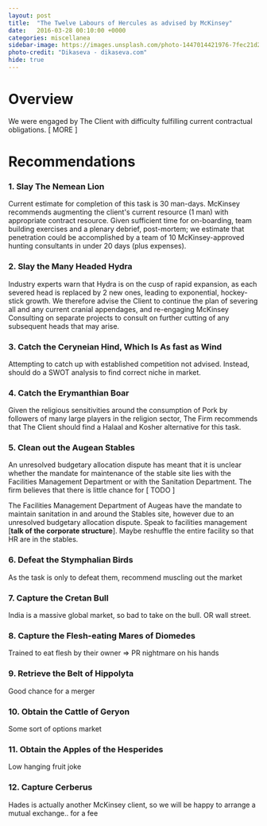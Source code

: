```yaml
---
layout: post
title:  "The Twelve Labours of Hercules as advised by McKinsey"
date:   2016-03-28 00:10:00 +0000
categories: miscellanea
sidebar-image: https://images.unsplash.com/photo-1447014421976-7fec21d26d86?ixlib=rb-0.3.5&q=80&fm=jpg&crop=entropy&w=1080&fit=max&s=38b45c65f964200396720958a5f656f0
photo-credit: "Dikaseva - dikaseva.com"
hide: true
---
```


# Overview

We were engaged by The Client with difficulty fulfilling current contractual obligations. [ MORE ]

# Recommendations

### 1. Slay The Nemean Lion
Current estimate for completion of this task is 30 man-days. McKinsey recommends augmenting the client's current resource (1 man) with appropriate contract resource. Given sufficient time for on-boarding, team building exercises and a plenary debrief, post-mortem; we estimate that penetration could be accomplished by a team of 10 McKinsey-approved hunting consultants in under 20 days (plus expenses).


### 2. Slay the Many Headed Hydra
Industry experts warn that Hydra is on the cusp of rapid expansion, as each severed head is replaced by 2 new ones, leading to exponential, hockey-stick growth. We therefore advise the Client to continue the plan of severing all and any current cranial appendages, and re-engaging McKinsey Consulting on separate projects to consult on further cutting of any subsequent heads that may arise.

### 3. Catch the Ceryneian Hind, Which Is As fast as Wind
Attempting to catch up with established competition not advised. Instead, should do a SWOT analysis to find correct niche in market.

### 4. Catch the Erymanthian Boar
Given the religious sensitivities around the consumption of Pork by followers of many large players in the religion sector, The Firm recommends that The Client should find a Halaal and Kosher alternative for this task.

### 5. Clean out the Augean Stables
An unresolved budgetary allocation dispute has meant that it is unclear whether the mandate for maintenance of the stable site lies with the Facilities Management Department or with the Sanitation Department. The firm believes that there is little chance for [ TODO ]

The Facilities Management Department of Augeas have the mandate to maintain sanitation in and around the Stables site, however due to an unresolved budgetary allocation dispute. Speak to facilities management [**talk of the corporate structure**]. Maybe reshuffle the entire facility so that HR are in the stables.

### 6. Defeat the Stymphalian Birds
As the task is only to defeat them, recommend muscling out the market

### 7. Capture the Cretan Bull
India is a massive global market, so bad to take on the bull.
OR wall street.

### 8. Capture the Flesh-eating Mares of Diomedes
Trained to eat flesh by their owner => PR nightmare on his hands

### 9. Retrieve the Belt of Hippolyta
Good chance for a merger

### 10. Obtain the Cattle of Geryon
Some sort of options market

### 11. Obtain the Apples of the Hesperides
Low hanging fruit joke

### 12. Capture Cerberus
Hades is actually another McKinsey client, so we will be happy to arrange a mutual exchange.. for a fee
